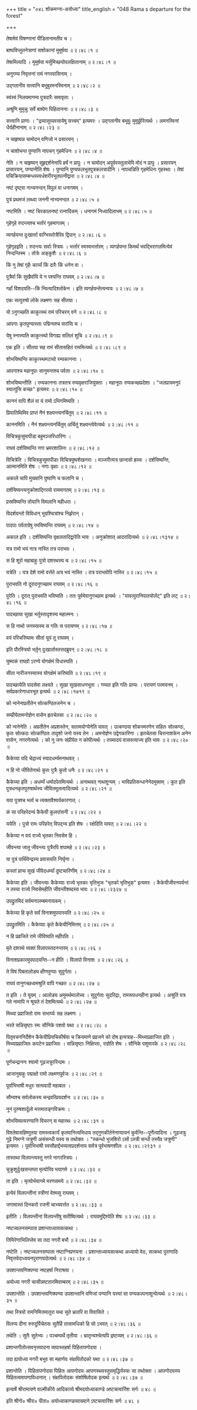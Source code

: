 +++
title = "०४८ शोकमग्ना-अयोध्या"
title_english = "048 Rama s departure for the forest"

+++


तेषामेवं विषण्णानां पीडितानामतीव च ।  

बाष्पविप्लुतनेत्राणां सशोकानां मुमूर्षया  ॥  २।४८।१  ॥   

तेषामित्यादि । मुमूर्षया मर्त्तुमिच्छयोपलक्षितानाम्  ॥  २।४८।१  ॥   

  

अनुगम्य निवृत्तनां रामं नगरवासिनाम् ।  

उद्गतानीव सत्त्वानि बभूबुरमनस्विनाम्  ॥  २।४८।२  ॥   

स्वंस्वं निलयमागम्य पुत्रदारैः समावृताः ।  

अश्रूणि मुमुचुः सर्वे बाष्पेण पिहिताननाः  ॥  २।४८।३  ॥   

सत्त्वानि प्राणाः । "द्रव्यासुव्यवसायेषु सत्त्वम्" इत्यमरः । उद्गतानीव
बभूवुः मुमूर्छुरित्यर्थः । अमनस्विनां धैर्यहीनानाम्  ॥  २।४८।२३  ॥   

  

न चाहृष्यन्न चामोदन् वणिजो न प्रसारयन् ।  

न चाशोभन्त पुण्यानि नापचन् गृहमेधिनः  ॥  २।४८।४  ॥   

नेति । न चाहृष्यन् सुहृद्दर्शनेनापि हर्षं न प्रापुः । न चामोदन्
अपूर्ववस्तुलाभेपि मोदं न प्रापुः । प्रसारयन् प्रासारयन्, पण्यानीति शेषः
। पुण्यानि पुण्यफलभूतपुत्रकलत्रादीनि । नापचन्निति गृहमेधिनः गृहस्थाः ।
तेषां पचिक्रियासम्बन्धस्त्वर्धशरीरभूतपत्नीद्वारा  ॥  २।४८।४  ॥   

  

नष्टं दृष्ट्वा नाभ्यनन्दन् विपुलं वा धनागमम् ।  

पुत्रं प्रथमजं लब्ध्वा जननी नाभ्यनन्दत  ॥  २।४८।५  ॥   

नष्टमिति । नष्टं चिरकालनष्टं रत्नादिकम् । धनागमं निध्यादिलाभम्  ॥  २।४८।५
 ॥   

  

गृहेगृहे रुदन्त्यश्च भर्तारं गृहमागतम् ।  

व्यगर्हयन्त दुःखार्त्ता वाग्भिस्तोत्रैरिव द्विपान्  ॥  २।४८।६  ॥   

गृहेगृहइति । रुदन्त्यः सर्वाः स्त्रियः । भर्त्तारं स्वस्वभर्त्तारम् ।
व्यगर्हयन्त किमर्थं भवद्भिरागतमित्येवं निन्दन्तिस्म । तोत्रेः अङ्कुशैः
 ॥  २।४८।६  ॥   

  

किं नु तेषां गृहैः कार्य्यं किं दारैः किं धनेन वा ।  

पुत्रैर्वा किं सुखैर्वापि ये न पश्यन्ति राघवम्  ॥  २।४८।७  ॥   

गर्हां विशदयति--किं न्वित्यादिश्लोकेन । इति व्यगर्हयन्तेत्यन्वयः  ॥ 
२।४८।७  ॥   

  

एकः सत्पुरुषो लोके लक्ष्मणः सह सीतया ।  

यो ऽनुगच्छति काकुत्स्थं रामं परिचरन् वने  ॥  २।४८।८  ॥   

आपगाः कृतपुण्यास्ताः पद्मिन्यश्च सरांसि च ।  

येषु स्नास्यति काकुत्स्थो विगाह्य सलिलं शुचि  ॥  २।४८।९  ॥   

एक इति । सीतया सह रामं सीतासहितं राममित्यर्थः  ॥  २।४८।८९  ॥   

  

शोभयिष्यन्ति काकुत्स्थमटव्यो रम्यकाननाः ।  

आपगाश्च महानूपाः सानुमन्तश्च पर्वताः  ॥  २।४८।१०  ॥   

शोभयिष्यन्तीति । रम्यकाननाः तत्रतत्र रम्यवृक्षराजियुक्ताः । महानूपाः
रम्यकच्छप्रदेशाः । "जलप्रायमनूपं स्यात्पुंसि कच्छः" इत्यमरः  ॥  २।४८।१०
 ॥   

  

काननं वापि शैलं वा यं रामो ऽभिगमिष्यति ।  

प्रियातिथिमिव प्राप्तं नैनं शक्ष्यन्त्यनर्चितुम्  ॥  २।४८।११  ॥   

काननमिति । नैनं शक्ष्यन्त्यनर्चितुम् अर्चितुं शक्ष्यन्त्येवेत्यर्थः  ॥ 
२।४८।११  ॥   

  

विचित्रकुसुमापीडा बहुमञ्जरिधारिणः ।  

राघवं दर्शयिष्यन्ति नगा भ्रमरशालिनः  ॥  २।४८।१२  ॥   

विचित्रेति । विचित्रकुसुमापीडाः विचित्रपुष्पशेखनराः । मञ्जरीत्यत्र
छान्दसो ह्रस्वः । दर्शयिष्यन्ति, आत्मानमिति शेषः । नगाः वृक्षाः  ॥ 
२।४८।१२  ॥   

  

अकाले चापि मुख्यानि पुष्पाणि च फलानि च ।  

दर्शयिष्यन्त्यनुक्रोशाद्गिरयो राममागतम्  ॥  २।४८।१३  ॥   

प्रस्रविष्यन्ति तोयानि विमलानि महीधराः ।  

विदर्शयन्तो विविधान् भूयश्चित्रांश्च निर्झरान् ।  

पादपाः पर्वताग्रेषु रमयिष्यन्ति राघवम्  ॥  २।४८।१४  ॥   

अकाल इति । दर्शयिष्यन्ति वृक्षलतादिद्वारेति भावः । अनुक्रोशात्
आदरादित्यर्थः  ॥  २।४८।१३१४  ॥   

  

यत्र रामो भयं नात्र नास्ति तत्र पराभवः ।  

स हि शूरो महाबाहुः पुत्रो दशरथस्य च  ॥  २।४८।१५  ॥   

यत्रेति । यत्र देशे रामो वर्त्तते अत्र भयं नास्ति । तत्र पराभवोपि नास्ति
 ॥  २।४८।१५  ॥   

  

पुराभवति नो दूरादनुगच्छाम राघवम्  ॥  २।४८।१६  ॥   

पुरेति । दूरात् पुराभवति भविष्यति । ततः पूर्वमेवानुगच्छाम इत्यर्थः ।
"यावत्पुरानिपातयोर्लट्" इति लट्  ॥  २।४८।१६  ॥   

  

पादच्छाया सुखा भर्तुस्तादृशस्य महात्मनः ।  

स हि नाथो जनस्यास्य स गतिः स परायणम्  ॥  २।४८।१७  ॥   

वयं परिचरिष्यामः सीतां यूयं तु राघवम् ।  

इति पौरस्त्रियो भर्तृ़न् दुःखार्तास्तत्तदब्रुवन्  ॥  २।४८।१८  ॥   

युष्माकं राघवो़ ऽरण्ये योगक्षेमं विधास्यति ।  

सीता नारीजनस्यास्य योगक्षेमं करिष्यति  ॥  २।४८।१९  ॥   

पादच्छायेति पादसेवा लक्ष्यते । सुखा सुखसाधनभूता । गम्यत इति गतिः
प्राप्यः । परायणं परमयनम् । सर्वप्रकारेणाधारभूत इत्यर्थः  ॥  २।४८।१७१९
 ॥   

  

को न्वनेनाप्रतीतेन सोत्कण्ठितजनेन च ।  

सम्प्रीयेतामनोज्ञेन वासेन हृतचेतसा  ॥  २।४८।२०  ॥   

को न्वनेनेति । अप्रतीतेन अप्रशस्तेन, सतामयोग्येनेति यावत् । उत्कण्ठया
शोकस्मरणेन सहितः सोत्कण्ठः, कृतः सोत्कठः सोत्कण्ठितः तादृशो जनो यस्य तेन
। अमनोज्ञेन उद्वेगकारिणा । हृतचेतसा चित्तनाशकेन अनेन वासेन, नगरणेत्यर्थः
। को नु जनः संप्रीयेत न कोपीत्यर्थः । तस्मादयं वासस्त्याज्य इति भावः  ॥ 
२।४८।२०  ॥   

  

कैकेय्या यदि चेद्राज्यं स्यादधर्म्यमनाथवत् ।  

न हि नो जीवितेनार्थः कुतः पुत्रैः कुतो धनैः  ॥  २।४८।२१  ॥   

कैकेय्या इति । अधर्म्यं धर्मादपेतमित्यर्थः । अनाथवत् नाथशून्यम् ।
भाविप्रतिसन्धानेनेदमुक्तम् । कुत इति पुत्रधनकृतपुरुषार्थस्य
जीवितमूलत्वादित्यर्थः  ॥  २।४८।२१  ॥   

  

यया पुत्रश्च भर्ता च त्यक्तावैश्वर्यकारणात् ।  

कं सा परिहरेदन्यं कैकेयी कुलपांसनी  ॥  २।४८।२२  ॥   

ययेति । पुत्रो रामः परिहरेत् विपद्भ्य इति शेषः । रक्षेदिति यावत्  ॥ 
२।४८।२२  ॥   

  

कैकेय्या न वयं राज्ये भृतका निवसेम हि ।  

जीवन्त्या जातु जीवन्त्यः पुत्रैरपि शपामहे  ॥  २।४८।२३  ॥   

या पुत्रं पार्थिवेन्द्रस्य प्रवासयति निर्घृणा ।  

कस्तां प्राप्य सुखं जीवेदधर्म्यां दुष्टचारिणीम्  ॥  २।४८।२४  ॥   

कैकेय्या इति । जीवन्त्याः कैकेय्याः राज्ये भृतकाः भृतिभुजः "भृतको
भृतिभुक्" इत्यमरः । कैकेयीजीवनपर्यन्तं न तस्या राज्ये निवसेमहीति
जीवन्तीशब्दस्य भावः  ॥  २।४८।२३२४  ॥   

  

उपद्रुतमिदं सर्वमनालम्बमनायकम् ।  

कैकेय्या हि कृते सर्वं विनाशमुपयास्यति  ॥  २।४८।२५  ॥   

उपद्रुतमिति । कैकेय्याः कृते कैकेयीनिमित्तम्  ॥  २।४८।२५  ॥   

  

न हि प्रव्रजिते रामे जीविष्यति महीपतिः ।  

मृते दशरथे व्यक्तं विलापस्तदनन्तरम्  ॥  २।४८।२६  ॥   

विनाशप्रकारमुपपादयन्ति--न हीति । विलापो विनाशः  ॥  २।४८।२६  ॥   

  

ते विषं पिबतालोड्य क्षीणपुण्याः सुदुर्गताः ।  

राघवं वानुगच्छध्वमश्रुतिं वापि गच्छत  ॥  २।४८।२७  ॥   

त इति । ते यूयम् । आलोड्य अमुमर्थमालोच्य । सुदुर्गताः सुदरिद्राः,
रामरूपधनहीना इत्यर्थः । अश्रुतिं यत्र गते नामापि न श्रूयते तं
देशमित्यर्थः  ॥  २।४८।२७  ॥   

  

मिथ्या प्रव्राजितो रामः सभार्य्यः सह लक्ष्मणः ।  

भरते सन्निसृष्टाः स्मः सौनिके पशवो यथा  ॥  २।४८।२८  ॥   

पितृवचननिर्देशेन कैकेयीप्रियचिकीर्षया च क्रियमाणे प्रव्रजने को दोष
इत्यत्राह--मिथ्याप्रव्राजित इति । मिथ्याप्रव्राजितः कपटेन प्रव्राजितः ।
सन्निसृष्टाः निक्षिप्ताः, राज्ञेति शेषः । सौनिके पशुमारके  ॥  २।४८।२८
 ॥   

  

पूर्णचन्द्राननः श्यामो गूढजत्रुररिन्दमः ।  

आजानुबाहुः पद्माक्षो रामो लक्ष्मणपूर्वजः  ॥  २।४८।२९  ॥   

पूर्वाभिभाषी मधुरः सत्यवादी महाबलः ।  

सौम्यश्च सर्वलोकस्य चन्द्रवत्प्रियदर्शनः  ॥  २।४८।३०  ॥   

नूनं पुरुषशार्दूलो मत्तमातङ्गविक्रमः ।  

शोभयिष्यत्यरण्यानि विचरन् स महारथः  ॥  २।४८।३१  ॥   

विश्लेषासहिष्णुतया रामस्त्वकार्यं कृतवानित्यभिधाय तद्गुणकीर्तनेनाप्यायनं
कुर्वन्ति--पूर्णेत्यादिना । गूढजत्रुः गूढे निमग्ने जत्रुणी असंसन्धी यस्य
स तथोक्तः । "स्कन्धो भुजशिरो ऽसों ऽस्त्री सन्धी तस्यैव जत्रुणी" इत्यमरः
। पूर्वाभिभाषी स्वसौहार्द्दभव्यत्वप्रदर्शनाय सर्वत्र पूर्वभाषणशीलः  ॥ 
२।४८।२९३१  ॥   

  

तास्तथा विलपन्त्यस्तु नगरे नागरस्त्रियः ।  

चुक्रुशुर्दुःखसन्तप्ता मृत्योरिव भयागमे  ॥  २।४८।३२  ॥   

ता इति । मृत्योर्भयागमे मरणसमये  ॥  २।४८।३२  ॥   

  

इत्येवं विलपन्तीनां स्त्रीणां वेश्मसु राघवम् ।  

जगामास्तं दिनकरो रजनी चाभ्यवर्त्तत  ॥  २।४८।३३  ॥   

इतीति । विलपन्तीनां विलपन्तीषु सतीष्वित्यर्थः । राघवमुद्दिश्येति शेषः  ॥ 
२।४८।३३  ॥   

  

नष्टज्वलनसम्पाता प्रशान्ताध्यायसत्कथा ।  

तिमिरेणाभिलिप्तेव सा तदा नगरी बभौ  ॥  २।४८।३४  ॥   

नष्टेति । नष्टज्वलनसम्पाता नष्टाग्निप्रणयना । प्रशान्ताध्यायसत्कथा
अध्यायो वेदः, सत्कथा पुराणादिः निवृत्तवेदाध्ययनपुराणपाठेत्यर्थः  ॥ 
२।४८।३४  ॥   

  

उपशान्तवणिक्पण्या नष्टहर्षा निराश्रया ।  

अयोध्या नगरी चासीन्नष्टतारमिवाम्बरम्  ॥  २।४८।३५  ॥   

उपशान्तेति । उपशान्तवणिक्पण्या उपशान्तानि वणिजां पण्यानि यस्यां सा
पण्यकल्पनाशून्येत्यर्थः  ॥  २।४८।३५  ॥   

  

तथा स्त्रियो रामनिमित्तमातुरा यथा सुते भ्रातरि वा विवासिते ।  

विलप्य दीना रुरुदुर्विचेतसः सुतैर्हि तासामधिको हि सो ऽभवत्  ॥  २।४८।३६
 ॥   

तथेति । सुतैः सुतेभ्यः । पञ्चम्यर्थे तृतीया । भ्रातृभ्यश्चेत्यपि
द्रष्टव्यम्  ॥  २।४८।३६  ॥   

  

प्रशान्तगीतोत्सवनृत्तवादना व्यपास्तहर्षा पिहितापणोदया ।  

तदा ह्ययोध्या नगरी बभूव सा महार्णवः संक्षपितोदको यथा  ॥  २।४८।३७  ॥   

प्रशान्तेति । पिहितापणोदया पिहितः आपणोदयः आपणस्थवस्तुसमृद्धिर्यस्याः सा
तथोक्ता । आपणोदयस्य पिहितत्वमापणाविधानात् । संक्षपितोदकः संशोषितोदक
इत्यर्थः  ॥  २।४८।३७  ॥   

  

इत्यार्षे श्रीरामायणे वाल्मीकीये आदिकाव्ये श्रीमदयोध्याकाण्डे
अष्टचत्वारिंशः सर्गः  ॥  ४८  ॥   

इति श्रीगो० श्रीरा० पीता० अयोध्याकाण्डव्याख्याने ऽष्टचत्वारिंशः सर्गः  ॥ 
४८  ॥   


